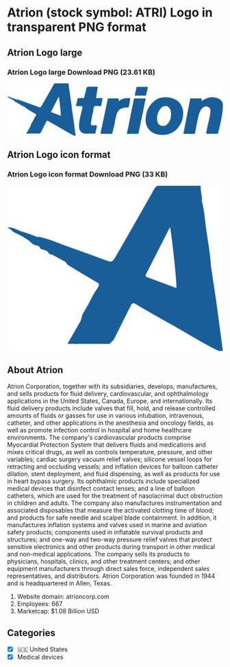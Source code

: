 # Atrion (stock symbol: ATRI) Logo in transparent PNG format

## Atrion Logo large

### Atrion Logo large Download PNG (23.61 KB)

![Atrion Logo large Download PNG (23.61 KB)](/img/orig/ATRI_BIG-76de5dfe.png)

## Atrion Logo icon format

### Atrion Logo icon format Download PNG (33 KB)

![Atrion Logo icon format Download PNG (33 KB)](/img/orig/ATRI-e2ba65b4.png)

## About Atrion

Atrion Corporation, together with its subsidiaries, develops, manufactures, and sells products for fluid delivery, cardiovascular, and ophthalmology applications in the United States, Canada, Europe, and internationally. Its fluid delivery products include valves that fill, hold, and release controlled amounts of fluids or gasses for use in various intubation, intravenous, catheter, and other applications in the anesthesia and oncology fields, as well as promote infection control in hospital and home healthcare environments. The company's cardiovascular products comprise Myocardial Protection System that delivers fluids and medications and mixes critical drugs, as well as controls temperature, pressure, and other variables; cardiac surgery vacuum relief valves; silicone vessel loops for retracting and occluding vessels; and inflation devices for balloon catheter dilation, stent deployment, and fluid dispensing, as well as products for use in heart bypass surgery. Its ophthalmic products include specialized medical devices that disinfect contact lenses; and a line of balloon catheters, which are used for the treatment of nasolacrimal duct obstruction in children and adults. The company also manufactures instrumentation and associated disposables that measure the activated clotting time of blood; and products for safe needle and scalpel blade containment. In addition, it manufactures inflation systems and valves used in marine and aviation safety products; components used in inflatable survival products and structures; and one-way and two-way pressure relief valves that protect sensitive electronics and other products during transport in other medical and non-medical applications. The company sells its products to physicians, hospitals, clinics, and other treatment centers; and other equipment manufacturers through direct sales force, independent sales representatives, and distributors. Atrion Corporation was founded in 1944 and is headquartered in Allen, Texas.

1. Website domain: atrioncorp.com
2. Employees: 667
3. Marketcap: $1.08 Billion USD


## Categories
- [x] 🇺🇸 United States
- [x] Medical devices
